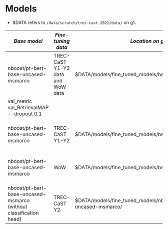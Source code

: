 
# Models

- $DATA refers to `/data/scratch/trec-cast-2021/data/` on g1.

| *Base model* | *Fine-tuning data* | *Location on g1* | *Hyperparameters* |
| -- | -- | -- | -- | 
| nboost/pt-bert-base-uncased-msmarco | TREC-CaST Y1-Y2 data and WoW data | $DATA/models/fine_tuned_models/bert_TRECY1Y2_WoW.ckpt | --lr 3e-05 --val_patience 5 --
val_metric val_RetrievalMAP --dropout 0.1 | 
| nboost/pt-bert-base-uncased-msmarco | TREC-CaST Y1-Y2 | $DATA/models/fine_tuned_models/bert_TRECY1Y2.ckpt | --lr 3e-05 --val_patience 5 --val_metric val_RetrievalMAP --dropout 0.1 | 
| nboost/pt-bert-base-uncased-msmarco | WoW | $DATA/models/fine_tuned_models/bert_WoW.ckpt | --lr 3e-05 --val_patience 5 --val_metric val_RetrievalMAP --dropout 0.1 | 
| nboost/pt-bert-base-uncased-msmarco (without classification head) | TREC-CaST Y2  | $DATA/models/fine_tuned_models/nboost/pt-bert-base-uncased-msmarco/ | --lr 3e-05 --val_patience 5 --val_metric val_RetrievalMAP --dropout 0.1 | 
